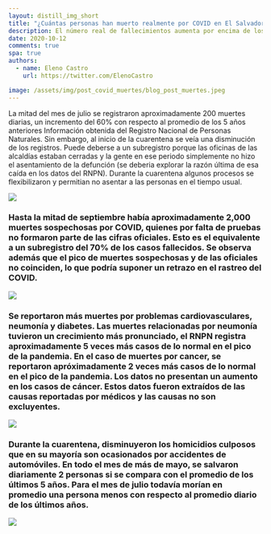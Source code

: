 ```yaml
---
layout: distill_img_short
title: "¿Cuántas personas han muerto realmente por COVID en El Salvador?"
description: El número real de fallecimientos aumenta por encima de los datos oficiales, debido a subregistros de gente contagiada y por el exceso de ocupación de los hospitales públicos.
date: 2020-10-12
comments: true
spa: true
authors:
  - name: Eleno Castro
    url: https://twitter.com/ElenoCastro

image: /assets/img/post_covid_muertes/blog_post_muertes.jpeg
---
```

<p class="first-p"><span class="first-word">L</span>a mitad del mes de julio se registraron aproximadamente 200 muertes diarias, un incremento del 60% con respecto al promedio de los 5 años anteriores <d-footnote>Información obtenida del Registro Nacional de Personas Naturales</d-footnote>. Sin embargo, al inicio de la cuarentena se veía una disminución de los registros. Puede deberse a un subregistro porque las oficinas de las alcaldías estaban cerradas y la gente en ese periodo simplemente no hizo el asentamiento de la defunción (se deberia explorar la razón última de esa caída en los datos del RNPN). Durante la cuarentena algunos procesos se flexibilizaron y permitian no asentar a las personas en el tiempo usual.</p>

<img class="img-fluid" src="{{ site.baseurl }}/assets/img/post_covid_muertes/muertes.png">

### Hasta la mitad de septiembre había aproximadamente 2,000 muertes sospechosas por COVID, quienes por falta de pruebas no formaron parte de las cifras oficiales. Esto es el equivalente a un subregistro del 70% de los casos fallecidos. Se observa además que el pico de muertes sospechosas y de las oficiales no coinciden, lo que podría suponer un retrazo en el rastreo del COVID. 

<img class="img-fluid" src="{{ site.baseurl }}/assets/img/post_covid_muertes/COVID_muertes.png">

### Se reportaron más muertes por problemas cardiovasculares, neumonía y diabetes. Las muertes relacionadas por neumonía tuvieron un crecimiento más pronunciado, el RNPN registra aproximadamente 5 veces más casos de lo normal en el pico de la pandemia. En el caso de muertes por cancer, se reportaron apróximadamente 2 veces más casos de lo normal en el pico de la pandemia. Los datos no presentan un aumento en los casos de cáncer. Estos datos fueron extraídos de las causas reportadas por médicos y las causas no son excluyentes.  

<img class="img-fluid" src="{{ site.baseurl }}/assets/img/post_covid_muertes/causas.png">

### Durante la cuarentena, disminuyeron los homicidios culposos que en su mayoría son ocasionados por accidentes de automóviles. En todo el mes de más de mayo, se salvaron diariamente 2 personas si se compara con el promedio de los últimos 5 años. Para el mes de julio todavía morían en promedio una persona menos con respecto al promedio diario de los últimos años.

<img class="img-fluid" src="{{ site.baseurl }}/assets/img/post_covid_muertes/hom_culposos.png">